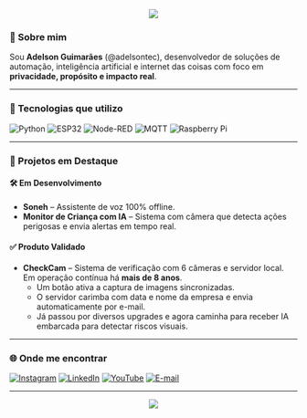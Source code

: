 <!-- Banner superior -->
<p align="center">
  <img src="https://capsule-render.vercel.app/api?type=waving&color=00C4FF&height=200&section=header&text=Olá%2C%20sou%20Adelson%20Guimarães!&fontSize=30&fontColor=ffffff" />
</p>

### 👋 Sobre mim

Sou **Adelson Guimarães** (@adelsontec), desenvolvedor de soluções de automação, inteligência artificial e internet das coisas com foco em **privacidade, propósito e impacto real**.

---

### 🧰 Tecnologias que utilizo

![Python](https://img.shields.io/badge/-Python-3776AB?style=for-the-badge&logo=python&logoColor=white)
![ESP32](https://img.shields.io/badge/-ESP32-3C3C3C?style=for-the-badge&logo=esphome&logoColor=white)
![Node-RED](https://img.shields.io/badge/-Node--RED-B92828?style=for-the-badge&logo=nodered&logoColor=white)
![MQTT](https://img.shields.io/badge/-MQTT-660066?style=for-the-badge&logo=mqtt&logoColor=white)
![Raspberry Pi](https://img.shields.io/badge/-RaspberryPi-C51A4A?style=for-the-badge&logo=raspberrypi&logoColor=white)

---

### 📌 Projetos em Destaque

#### 🛠️ Em Desenvolvimento

- **Soneh** – Assistente de voz 100% offline.
- **Monitor de Criança com IA** – Sistema com câmera que detecta ações perigosas e envia alertas em tempo real.

#### ✅ Produto Validado

- **CheckCam** – Sistema de verificação com 6 câmeras e servidor local. Em operação contínua há **mais de 8 anos**.
  - Um botão ativa a captura de imagens sincronizadas.
  - O servidor carimba com data e nome da empresa e envia automaticamente por e-mail.
  - Já passou por diversos upgrades e agora caminha para receber IA embarcada para detectar riscos visuais.

---

### 🌐 Onde me encontrar

[![Instagram](https://img.shields.io/badge/-Instagram-E4405F?style=for-the-badge&logo=instagram&logoColor=white)](https://instagram.com/sempreperto)
[![LinkedIn](https://img.shields.io/badge/-LinkedIn-0A66C2?style=for-the-badge&logo=linkedin&logoColor=white)](https://linkedin.com/in/adelsontec)
[![YouTube](https://img.shields.io/badge/-YouTube-FF0000?style=for-the-badge&logo=youtube&logoColor=white)](https://youtube.com/@sempreperto)
[![E-mail](https://img.shields.io/badge/-Email-D14836?style=for-the-badge&logo=gmail&logoColor=white)](mailto:adelsontec@gmail.com)

---

<p align="center">
  <img src="https://capsule-render.vercel.app/api?type=waving&color=00C4FF&height=120&section=footer"/>
</p>
